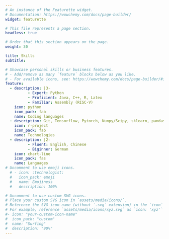 ```yaml
---
# An instance of the Featurette widget.
# Documentation: https://wowchemy.com/docs/page-builder/
widget: featurette

# This file represents a page section.
headless: true

# Order that this section appears on the page.
weight: 30

title: Skills
subtitle:

# Showcase personal skills or business features.
# - Add/remove as many `feature` blocks below as you like.
# - For available icons, see: https://wowchemy.com/docs/page-builder/#icons
feature:
  - description: |3-
          - Expert: Python
          - Proficient: Java, C++, R, Latex
          - Familiar: Assembly (RISC-V)
    icon: python
    icon_pack: fab
    name: Coding languages
  - description: Git, Tensorflow, Pytorch, Numpy/Scipy, sklearn, pandas, Shell, Docker
    icon: r-project
    icon_pack: fab
    name: Technologies
  - description: |2-
          - Fluent: English, Chinese
          - Biginner: German
    icon: chart-line
    icon_pack: fas
    name: Languages
# Uncomment to use emoji icons.
  # - icon: :technologist:
  #   icon_pack: emoji
  #   name: Emojiness
  #   description: 100%

# Uncomment to use custom SVG icons.
# Place your custom SVG icon in `assets/media/icons/`.
# Reference the SVG icon name (without `.svg` extension) in the `icon` field.
# For example, reference `assets/media/icons/xyz.svg` as `icon: 'xyz'`
#- icon: "your-custom-icon-name"
#  icon_pack: "custom"
#  name: "Surfing"
#  description: "90%"
---
```

